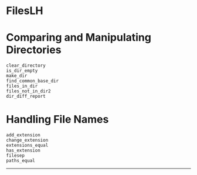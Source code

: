 # FilesLH

# Comparing and Manipulating Directories

```@docs
clear_directory
is_dir_empty
make_dir
find_common_base_dir
files_in_dir
files_not_in_dir2
dir_diff_report
```

# Handling File Names

```@docs
add_extension
change_extension
extensions_equal
has_extension
filesep
paths_equal
```

---------------
